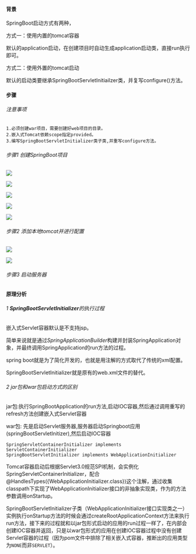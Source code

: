 #### 背景

SpringBoot启动方式有两种，

方式一：使用内置的tomcat容器

   默认的application启动，在创建项目时自动生成application启动类，直接run执行即可。

方式二：使用外置的tomcat启动

   默认的启动类要继承SpringBootServletInitiailzer类，并复写configure()方法。



#### 步骤

###### 注意事项

```
1.必须创建war项目，需要创建好web项目的目录。
2.嵌入式Tomcat依赖scope指定provided。
3.编写SpringBootServletInitializer类子类,并重写configure方法。
```

###### 步骤1 创建SpringBoot项目

![](https://www.yunsom.com/storage/api/file/200014202102201200580-6231b4068a)

![](https://www.yunsom.com/storage/api/file/200014202102201201280-4e7197a57f)

![](https://www.yunsom.com/storage/api/file/200014202102201209320-18f6a5cf3a)

![](https://www.yunsom.com/storage/api/file/200014202102201202170-50963b442f)

![](https://www.yunsom.com/storage/api/file/200014202102201205580-637b65a3f1)

###### 步骤2 添加本地tomcat并进行配置

![](https://img-blog.csdn.net/20180827110849991?watermark/2/text/aHR0cHM6Ly9ibG9nLmNzZG4ubmV0L3lhbnl1YW4xOTkz/font/5a6L5L2T/fontsize/400/fill/I0JBQkFCMA==/dissolve/70)

![](https://img-blog.csdn.net/20180827110917298?watermark/2/text/aHR0cHM6Ly9ibG9nLmNzZG4ubmV0L3lhbnl1YW4xOTkz/font/5a6L5L2T/fontsize/400/fill/I0JBQkFCMA==/dissolve/70)

###### 步骤3 启动服务器



#### 原理分析

###### 1 **SpringBootServletInitializer**的执行过程

嵌入式Servlet容器默认是不支持jsp。

简单来说就是通过*SpringApplicationBuilder*构建并封装SpringApplication对象，并最终调用SpringApplication的run方法的过程。

spring boot就是为了简化开发的，也就是用注解的方式取代了传统的xml配置。

SpringBootServletInitializer就是原有的web.xml文件的替代。



###### 2 jar包和war包启动方式的区别

  jar包:执行SpringBootApplication的run方法,启动IOC容器,然后通过调用重写的refresh方法创建嵌入式Servlet容器

  war包: 先是启动Servlet服务器,服务器启动Springboot应用(springBootServletInitizer),然后启动IOC容器



```
SpringServletContainerInitializer implements ServletContainerInitializer
SpringBootServletInitializer implements WebApplicationInitializer 
```



Tomcat容器启动后根据Servlet3.0规范SPI机制，会实例化SpringServletContainerInitializer，配合@HandlesTypes({WebApplicationInitializer.class})这个注解，通过收集classpath下实现了WebApplicationInitializer接口的非抽象实现类，作为的方法参数调用onStartup。

SpringBootServletInitializer子类（WebApplicationInitializer接口实现类之一）实例执行onStartup方法的时候会通过createRootApplicationContext方法来执行run方法，接下来的过程就和以jar包形式启动的应用的run过程一样了，在内部会创建IOC容器并返回，只是以war包形式的应用在创建IOC容器过程中没有创建Servlet容器的过程（因为pom文件中排除了相关嵌入式容器，推断出的应用类型为`NONE`而非`SERVLET`）。